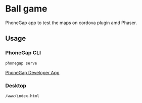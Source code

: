 # Ball game

PhoneGap app to test the maps on cordova plugin amd Phaser.

## Usage

### PhoneGap CLI

    phonegap serve

[PhoneGap Developer App](http://docs.phonegap.com/getting-started/2-install-mobile-app/)

### Desktop

    /www/index.html
